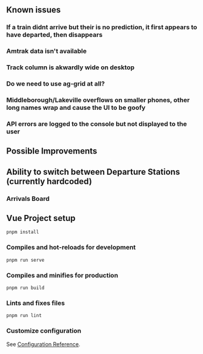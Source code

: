 ## Known issues
### If a train didnt arrive but their is no prediction, it first appears to have departed, then disappears
### Amtrak data isn't available
### Track column is akwardly wide on desktop
### Do we need to use ag-grid at all?
### Middleborough/Lakeville overflows on smaller phones, other long names wrap and cause the UI to be goofy
### API errors are logged to the console but not displayed to the user
## Possible Improvements
## Ability to switch between Departure Stations (currently hardcoded)
### Arrivals Board



## Vue Project setup
```
pnpm install
```

### Compiles and hot-reloads for development
```
pnpm run serve
```

### Compiles and minifies for production
```
pnpm run build
```

### Lints and fixes files
```
pnpm run lint
```

### Customize configuration
See [Configuration Reference](https://cli.vuejs.org/config/).
